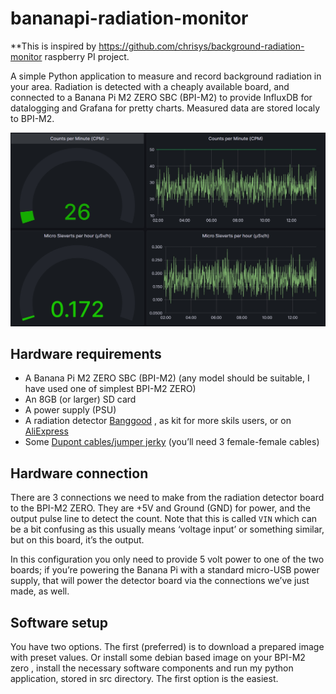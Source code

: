 # bananapi-radiation-monitor

**This is inspired by https://github.com/chrisys/background-radiation-monitor raspberry PI project.

A simple Python application to measure and record background radiation in your area. Radiation is detected with a cheaply available board, and connected to a Banana Pi M2 ZERO SBC (BPI-M2) to provide InfluxDB for datalogging and Grafana for pretty charts. Measured data are stored localy to BPI-M2.

![grafana.jpg](https://github.com/lubomirkarlik/bananapi-radiation-monitor/blob/84982dac9634d71a96588a1a0aa980fe15ad04c2/grafana.jpg)


## Hardware requirements

* A Banana Pi M2 ZERO SBC (BPI-M2) (any model should be suitable, I have used one of simplest BPI-M2 ZERO)
* An 8GB (or larger) SD card 
* A power supply (PSU)
* A radiation detector [Banggood](https://www.banggood.com/sk/DIY-Geiger-Counter-Kit-Open-Source-Miller-Tube-GM-Tube-Module-Radiation-Parts-p-1937604.html?rmmds=myorder&cur_warehouse=CN) , as kit for more skils users, or on  [AliExpress](https://www.aliexpress.com/item/32884861168.html?spm=a2g0o.productlist.0.0.5faf6aa9OuQXsc)
* Some [Dupont cables/jumper jerky](https://shop.pimoroni.com/products/jumper-jerky?variant=348491271) (you’ll need 3 female-female cables)


## Hardware connection

There are 3 connections we need to make from the radiation detector board to the BPI-M2 ZERO. They are +5V and Ground (GND) for power, and the output pulse line to detect the count. Note that this is called `VIN` which can be a bit confusing as this usually means ‘voltage input’ or something similar, but on this board, it’s the output.



In this configuration you only need to provide 5 volt power to one of the two boards; if you’re powering the Banana Pi with a standard micro-USB power supply, that will power the detector board via the connections we’ve just made, as well.

## Software setup

You have two options. The first (preferred) is to download a prepared image with preset values. Or install some debian based image on your BPI-M2 zero , install the necessary software components and run my python application, stored in src directory. The first option is the easiest.
